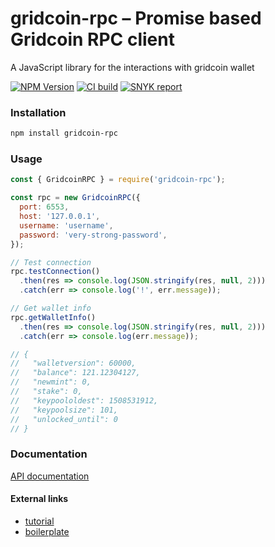# gridcoin-rpc – Promise based Gridcoin RPC client

A JavaScript library for the interactions with gridcoin wallet

  [![NPM Version][npm-image]][npm-url]
  [![CI build][cci-image]][cci-url]
  [![SNYK report][snyk-image]][snyk-url]

### Installation

```bash
npm install gridcoin-rpc
```

### Usage

```javascript
const { GridcoinRPC } = require('gridcoin-rpc');

const rpc = new GridcoinRPC({
  port: 6553,
  host: '127.0.0.1',
  username: 'username',
  password: 'very-strong-password',
});

// Test connection
rpc.testConnection()
  .then(res => console.log(JSON.stringify(res, null, 2)))
  .catch(err => console.log('!', err.message));

// Get wallet info
rpc.getWalletInfo()
  .then(res => console.log(JSON.stringify(res, null, 2)))
  .catch(err => console.log(err.message));

// {
//   "walletversion": 60000,
//   "balance": 121.12304127,
//   "newmint": 0,
//   "stake": 0,
//   "keypoololdest": 1508531912,
//   "keypoolsize": 101,
//   "unlocked_until": 0
// }

```

### Documentation
[API documentation](https://gridcat.github.io/gridcoin-rpc/)

#### External links

- [tutorial](https://itnext.io/step-by-step-building-and-publishing-an-npm-typescript-package-44fe7164964c)
- [boilerplate](https://github.com/alexjoverm/typescript-library-starter)

[npm-image]: https://img.shields.io/npm/v/gridcoin-rpc.svg?style=flat-square
[npm-url]: https://www.npmjs.com/package/gridcoin-rpc
[cci-image]: https://img.shields.io/circleci/project/github/gridcat/gridcoin-rpc/master.svg?style=flat-square
[cci-url]: https://circleci.com/gh/gridcat/workflows/gridcoin-rpc/tree/master
[snyk-image]: https://img.shields.io/snyk/vulnerabilities/github/gridcat/gridcoin-rpc.svg?style=flat-square
[snyk-url]: https://snyk.io/test/github/gridcat/gridcoin-rpc